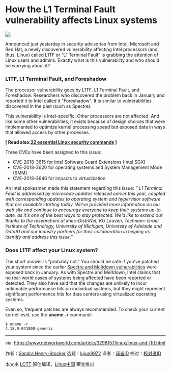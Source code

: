 How the L1 Terminal Fault vulnerability affects Linux systems
======

![](https://images.idgesg.net/images/article/2018/08/l1tf-copy-100768129-large.jpg)

Announced just yesterday in security advisories from Intel, Microsoft and Red Hat, a newly discovered vulnerability affecting Intel processors (and, thus, Linux) called L1TF or “L1 Terminal Fault” is grabbing the attention of Linux users and admins. Exactly what is this vulnerability and who should be worrying about it?

### L1TF, L1 Terminal Fault, and Foreshadow

The processor vulnerability goes by L1TF, L1 Terminal Fault, and Foreshadow. Researchers who discovered the problem back in January and reported it to Intel called it "Foreshadow". It is similar to vulnerabilities discovered in the past (such as Spectre).

This vulnerability is Intel-specific. Other processors are not affected. And like some other vulnerabilities, it exists because of design choices that were implemented to optimize kernel processing speed but exposed data in ways that allowed access by other processes.

**[ Read also:[22 essential Linux security commands][1] ]**

Three CVEs have been assigned to this issue:

  * CVE-2018-3615 for Intel Software Guard Extensions (Intel SGX)
  * CVE-2018-3620 for operating systems and System Management Mode (SMM)
  * CVE-2018-3646 for impacts to virtualization



An Intel spokesman made this statement regarding this issue: _" L1 Terminal Fault is addressed by microcode updates released earlier this year, coupled with corresponding updates to operating system and hypervisor software that are available starting today. We’ve provided more information on our web site and continue to encourage everyone to keep their systems up-to-date, as it's one of the best ways to stay protected. We’d like to extend our thanks to the researchers at imec-DistriNet, KU Leuven, Technion- Israel Institute of Technology, University of Michigan, University of Adelaide and Data61 and our industry partners for their collaboration in helping us identify and address this issue."_

### Does L1TF affect your Linux system?

The short answer is "probably not." You should be safe if you’ve patched your system since the earlier [Spectre and Meltdown vulnerabilities][2] were exposed back in January. As with Spectre and Meltdown, Intel claims that no real-world cases of systems being affected have been reported or detected. They also have said that the changes are unlikely to incur noticeable performance hits on individual systems, but they might represent significant performance hits for data centers using virtualized operating systems.

Even so, frequent patches are always recommended. To check your current kernel level, use the **uname -r** command:
```
$ uname -r
4.18.0-041800-generic

```


--------------------------------------------------------------------------------

via: https://www.networkworld.com/article/3298157/linux/linux-and-l1tf.html

作者：[Sandra Henry-Stocker][a]
选题：[lujun9972](https://github.com/lujun9972)
译者：[译者ID](https://github.com/译者ID)
校对：[校对者ID](https://github.com/校对者ID)

本文由 [LCTT](https://github.com/LCTT/TranslateProject) 原创编译，[Linux中国](https://linux.cn/) 荣誉推出

[a]:https://www.networkworld.com/author/Sandra-Henry_Stocker/
[1]:https://www.networkworld.com/article/3272286/open-source-tools/22-essential-security-commands-for-linux.html
[2]:https://www.networkworld.com/article/3245813/security/meltdown-and-spectre-exploits-cutting-through-the-fud.html
[3]:https://www.facebook.com/NetworkWorld/
[4]:https://www.linkedin.com/company/network-world
